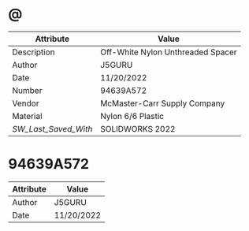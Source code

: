 # @
| Attribute | Value |
| ---  | ---     |
| Description | Off-White Nylon Unthreaded Spacer |
| Author | J5GURU |
| Date | 11/20/2022 |
| Number | 94639A572 |
| Vendor | McMaster-Carr Supply Company |
| Material | Nylon 6/6 Plastic |
| _SW_Last_Saved_With_ | SOLIDWORKS 2022 |
# 94639A572
| Attribute | Value |
| ---  | ---     |
| Author | J5GURU |
| Date | 11/20/2022 |
